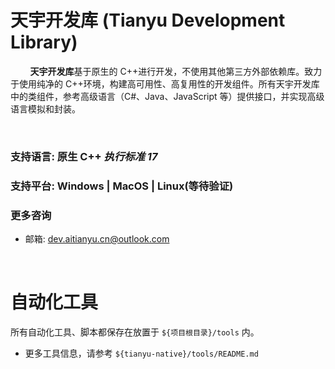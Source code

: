 # 天宇开发库 (Tianyu Development Library)

&nbsp;&nbsp;&nbsp;&nbsp;&nbsp;&nbsp;&nbsp;&nbsp;**天宇开发库**基于原生的 C++进行开发，不使用其他第三方外部依赖库。致力于使用纯净的 C++环境，构建高可用性、高复用性的开发组件。所有天宇开发库中的类组件，参考高级语言（C#、Java、JavaScript 等）提供接口，并实现高级语言模拟和封装。

&nbsp;

### 支持语言: 原生 C++ _执行标准 17_

### 支持平台: Windows | MacOS | Linux(等待验证)

### 更多咨询

- 邮箱: [dev.aitianyu.cn@outlook.com](dev.aitianyu.cn@outlook.com)

&nbsp;

# 自动化工具

所有自动化工具、脚本都保存在放置于 `${项目根目录}/tools` 内。

- 更多工具信息，请参考 `${tianyu-native}/tools/README.md`

&nbsp;
